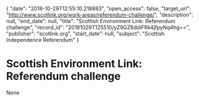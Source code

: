 {
  "date": "2018-10-29T12:55:10.218883", 
  "open_access": false, 
  "target_url": "http://www.scotlink.org/work-areas/referendum-challenge/", 
  "description": null, 
  "end_date": null, 
  "title": "Scottish Environment Link: Referendum challenge", 
  "record_id": "20181029T125510/yZ9GZ6ddiFRk4jfpyNq4hg==", 
  "publisher": "scotlink.org", 
  "start_date": null, 
  "subject": "Scottish Independence Referendum"
}

# Scottish Environment Link: Referendum challenge

None